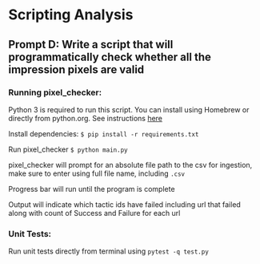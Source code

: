# Scripting Analysis
## Prompt D: Write a script that will programmatically check whether all the impression pixels are valid

### Running pixel_checker:
Python 3 is required to run this script. You can install using Homebrew or directly from python.org. See instructions
[here](https://docs.python-guide.org/starting/install3/osx/)

Install dependencies:
`$ pip install -r requirements.txt`

Run pixel_checker
`$ python main.py`

pixel_checker will prompt for an absolute file path to the csv for ingestion, make sure to enter using full file name,
 including `.csv`

Progress bar will run until the program is complete

Output will indicate which tactic ids have failed including url that failed along with count of Success and Failure 
for each url

### Unit Tests:
Run unit tests directly from terminal using
`pytest -q test.py`


